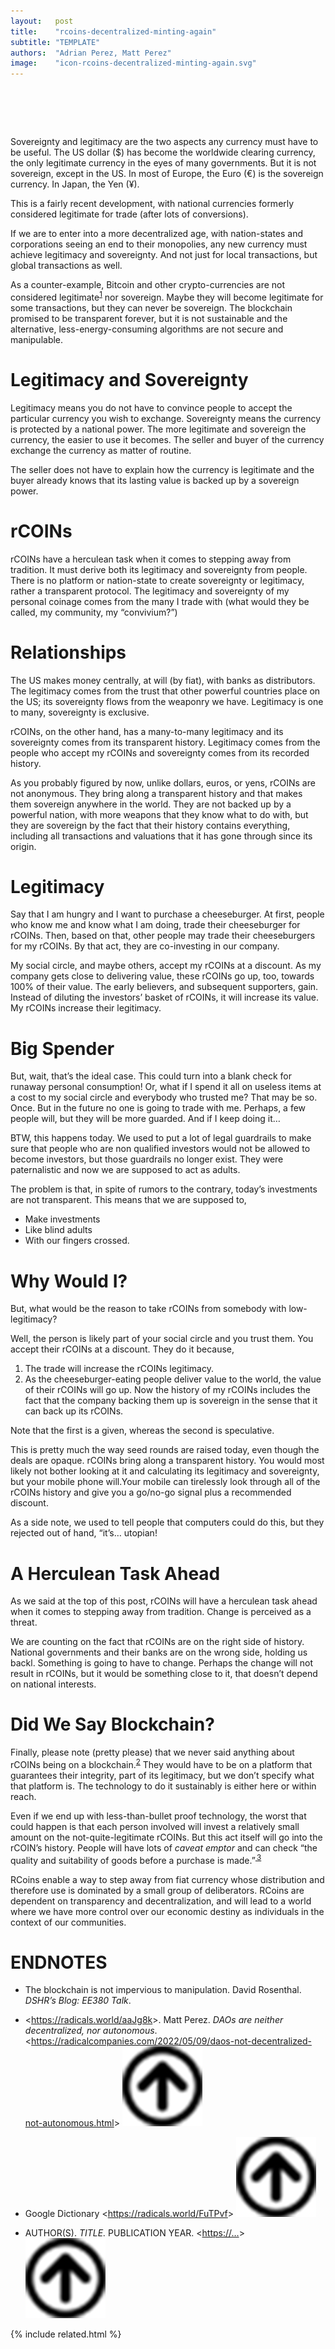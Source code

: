 ```yaml
---
layout:   post
title:    "rcoins-decentralized-minting-again"
subtitle: "TEMPLATE"
authors:  "Adrian Perez, Matt Perez"
image:    "icon-rcoins-decentralized-minting-again.svg"
---
```


<div style="display:none;">
 <p>Sovereignty and legitimacy are the two aspects any currency must have to be useful.</p>
</div>

<h1>&nbsp;</h1>
 <p>Sovereignty and legitimacy are the two aspects any currency must have to be useful. The US dollar (&dollar;) has become the worldwide clearing currency, the only legitimate currency in the eyes of many governments. But it is not sovereign, except in the US. In most of Europe, the Euro (&euro;) is the sovereign currency. In Japan, the Yen (&yen;).</p>
 <p>This is a fairly recent development, with national currencies formerly considered legitimate for trade (after lots of conversions).</p>
 <p>If we are to enter into a more decentralized age, with nation-states and corporations seeing an end to their monopolies, any new currency must achieve legitimacy and sovereignty. And not just for local transactions, but global transactions as well.</p>
 <p>As a counter-example, Bitcoin and other crypto-currencies are not considered legitimate<sup id="fnref1"><a href="#fn1" rel="footnote">1</a></sup> nor sovereign. Maybe they will become legitimate for some transactions, but they can never be sovereign. The blockchain promised to be transparent forever, but it is not sustainable and the alternative, less-energy-consuming algorithms are not secure and manipulable.</p>

<h1>Legitimacy and Sovereignty</h1>
 <p>Legitimacy means you do not have to convince people to accept the particular currency you wish to exchange. Sovereignty means the currency is protected by a national power. The more legitimate and sovereign the currency, the easier to use it becomes. The seller and buyer of the currency exchange the currency as matter of routine.</p>
 <p>The seller does not have to explain how the currency is legitimate and the buyer already knows that its lasting value is backed up by a sovereign power.</p>

<h1>rCOINs</h1>
 <p>rCOINs have a herculean task when it comes to stepping away from tradition. It must derive both its legitimacy and sovereignty from people. There is no platform or nation-state to create sovereignty or legitimacy, rather a transparent protocol. The legitimacy and sovereignty of my personal coinage comes from the many I trade with (what would they be called, my community, my “convivium?”)</p>

<h1>Relationships</h1>
 <p>The US makes money centrally, at will (by fiat), with banks as distributors. The legitimacy comes from the trust that other powerful countries place on the US; its sovereignty flows from the weaponry we have. Legitimacy is one to many, sovereignty is exclusive.</p>
 <p>rCOINs, on the other hand, has a many-to-many legitimacy and its sovereignty comes from its transparent history. Legitimacy comes from the people who accept my rCOINs and sovereignty comes from its recorded history.</p>
 <p>As you probably figured by now, unlike dollars, euros, or yens, rCOINs are not anonymous. They bring along a transparent history and that makes them sovereign anywhere in the world. They are not backed up by a powerful nation, with more weapons that they know what to do with, but they are sovereign by the fact that their history contains everything, including all transactions and valuations that it has gone through since its origin.</p>

<h1>Legitimacy</h1>
 <p>Say that I am hungry and I want to purchase a cheeseburger. At first, people who know me and know what I am doing, trade their cheeseburger for rCOINs. Then, based on that, other people may trade their cheeseburgers for my rCOINs. By that act, they are co-investing in our company.</p>
 <p>My social circle, and maybe others, accept my rCOINs at a discount. As my company gets close to delivering value, these rCOINs go up, too, towards 100% of their value. The early believers, and subsequent supporters, gain. Instead of diluting the investors’ basket of rCOINs, it will increase its value. My rCOINs increase their legitimacy.</p>

<h1>Big Spender</h1>
 <p>But, wait, that’s the ideal case. This could turn into a blank check for runaway personal consumption! Or, what if I spend it all on useless items at a cost to my social circle and everybody who trusted me? That may be so. Once. But in the future no one is going to trade with me. Perhaps, a few people will, but they will be more guarded. And if I keep doing it…</p>
 <p>BTW, this happens today. We used to put a lot of legal guardrails to make sure that people who are non qualified investors would not be allowed to become investors, but those guardrails no longer exist. They were paternalistic and now we are supposed to act as adults.</p>
 <p>The problem is that, in spite of rumors to the contrary, today’s investments are not transparent. This means that we are supposed to,</p>
 <ul> 
  <li>Make investments</li>
  <li>Like blind adults</li>
  <li>With our fingers crossed.</li>
 </ul>

<h1>Why Would I?</h1>
 <p>But, what would be the reason to take rCOINs from somebody with low-legitimacy?</p>
 <p>Well, the person is likely part of your social circle and you trust them. You accept their rCOINs at a discount. They do it because,</p>
  <ol>
   <li>The trade will increase the rCOINs legitimacy.</li>
   <li>As the cheeseburger-eating people deliver value to the world, the value of their rCOINs will go up. Now the history of my rCOINs includes the fact that the company backing them up is sovereign in the sense that it can back up its rCOINs.</li></li>
  </ol>
 <p>Note that the first is a given, whereas the second is speculative.</p>
 <p>This is pretty much the way seed rounds are raised today, even though the deals are opaque. rCOINs bring along a transparent history. You would most likely not bother looking at it and calculating its legitimacy and sovereignty, but your mobile phone will.Your mobile can tirelessly look through all of the rCOINs history and give you a go/no-go signal plus a recommended discount.</p>
 <p>As a side note, we used to tell people that computers could do this, but they rejected out of hand, “it’s… utopian!</p>
 
 <h1>A Herculean Task Ahead</h1>
 <p>As we said at the top of this post, rCOINs will have a herculean task ahead when it comes to stepping away from tradition. Change is perceived as a threat.</p>
 <p>We are counting on the fact that rCOINs are on the right side of history. National governments and their banks are on the wrong side, holding us backl. Something is going to have to change. Perhaps the change will not result in rCOINs, but it would be something close to it, that doesn’t depend on national interests.</p>

<h1>Did We Say Blockchain?</h1>
 <p>Finally, please note (pretty please) that we never said anything about rCOINs being on a blockchain.<sup id="fnref2"><a href="#fn2" rel="footnote">2</a></sup> They would have to be on a platform that guarantees their integrity, part of its legitimacy, but we don’t specify what that platform is. The technology to do it sustainably is either here or within reach.</p>
 <p>Even if we end up with less-than-bullet proof technology, the worst that could happen is that each person involved will invest a relatively small amount on the not-quite-legitimate rCOINs. But this act itself will go into the rCOIN’s history. People will have lots of <em>caveat emptor</em> and can check “the quality and suitability of goods before a purchase is made.”<sup><a href="https://radicalcompanies.com/2023/02/19/rcoins-again.html#en03">  </a></sup><sup id="fnref3"><a href="#fn3" rel="footnote">3</a></sup></p>
 <p>RCoins enable a way to step away from fiat currency whose distribution and therefore use is dominated by a small group of deliberators. RCoins are dependent on transparency and decentralization, and will lead to a world where we have more control over our economic destiny as individuals in the context of our communities.</p>

<h1 class="_section">ENDNOTES</h1>
 <ul>
  <li id="en01">
   <p class="_list-item">
    The blockchain is not impervious to manipulation.
    David Rosenthal.
    <em>DSHR’s Blog: EE380 Talk</em>.
   </p>
  </li>
  <li id="en02">
   <p class="_list-item">
    <<a href="https://radicals.world/aaJg8k">https://radicals.world/aaJg8k</a>>.
    Matt Perez.
    <em>DAOs  are neither decentralized, nor autonomous</em>.
    &lt;<a href="https://radicalcompanies.com/2022/05/09/daos-not-decentralized-not-autonomous.html">https://radicalcompanies.com/2022/05/09/daos-not-decentralized-not-autonomous.html</a>&gt;
    <a class="_uparrow" href="#bm02"><img src="/assets/img/arrow-up-icon.png"></a>
   </p>
  </li>
  <li id="en03">
   <p class="_list-item">
    Google Dictionary
    &lt;<a href="https://radicals.world/FuTPvf">https://radicals.world/FuTPvf</a>&gt;
    <a class="_uparrow" href="#bm03"><img src="/assets/img/arrow-up-icon.png"></a>
   </p>
  </li>
  <li id="en04">
   <p class="_list-item">
    AUTHOR(S).
    <em>TITLE.</em>
    PUBLICATION YEAR.
    &lt;<a href="https://…" target="_blank">https://…</a>&gt;
    <a class="_uparrow" href="#bm04"><img src="/assets/img/arrow-up-icon.png"></a>
   </p>
  </li>
 </ul>

{% include related.html %}

